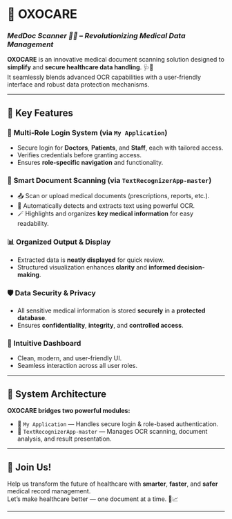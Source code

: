 # **💊 OXOCARE**

### *MedDoc Scanner 📄💉 – Revolutionizing Medical Data Management*

**OXOCARE** is an innovative medical document scanning solution designed to **simplify** and **secure healthcare data handling**. 🩺💾  
It seamlessly blends advanced OCR capabilities with a user-friendly interface and robust data protection mechanisms.

---

## 🚀 Key Features

### 🔐 **Multi-Role Login System (via `My Application`)**
- Secure login for **Doctors**, **Patients**, and **Staff**, each with tailored access.
- Verifies credentials before granting access.
- Ensures **role-specific navigation** and functionality.

### 🧠 **Smart Document Scanning (via `TextRecognizerApp-master`)**
- 📤 Scan or upload medical documents (prescriptions, reports, etc.).
- 🧾 Automatically detects and extracts text using powerful OCR.
- 🪄 Highlights and organizes **key medical information** for easy readability.

### 📊 **Organized Output & Display**
- Extracted data is **neatly displayed** for quick review.
- Structured visualization enhances **clarity** and **informed decision-making**.

### 🛡️ **Data Security & Privacy**
- All sensitive medical information is stored **securely** in a **protected database**.
- Ensures **confidentiality**, **integrity**, and **controlled access**.

### 🧭 **Intuitive Dashboard**
- Clean, modern, and user-friendly UI.
- Seamless interaction across all user roles.

---

## 🔗 System Architecture

**OXOCARE bridges two powerful modules:**
- 🔸 `My Application` — Handles secure login & role-based authentication.
- 🔸 `TextRecognizerApp-master` — Manages OCR scanning, document analysis, and result presentation.

---

## 🌟 Join Us!

Help us transform the future of healthcare with **smarter**, **faster**, and **safer** medical record management.  
Let’s make healthcare better — one document at a time. 🙌📈

---
